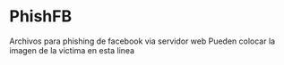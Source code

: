 # PhishFB
Archivos para phishing de facebook via servidor  web
Pueden colocar la imagen de la victima en esta linea <meta property="og:image" content="/sdcard/DCIM/Camera/name4.jpg" />
